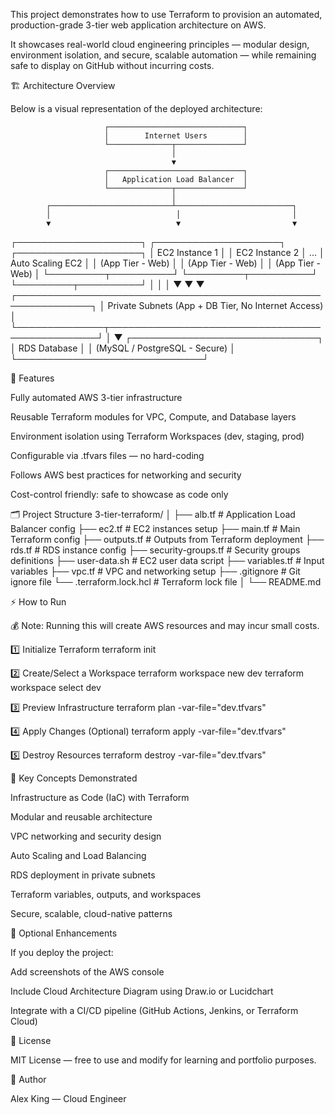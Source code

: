 This project demonstrates how to use Terraform to provision an automated, production-grade 3-tier web application architecture on AWS.

It showcases real-world cloud engineering principles — modular design, environment isolation, and secure, scalable automation — while remaining safe to display on GitHub without incurring costs.

🏗️ Architecture Overview

Below is a visual representation of the deployed architecture:

                         ┌──────────────────────────────┐
                         │        Internet Users        │
                         └──────────────┬───────────────┘
                                        │
                                        ▼
                         ┌──────────────────────────────┐
                         │   Application Load Balancer  │
                         └──────────────┬───────────────┘
                                        │
            ┌───────────────────────────┴──────────────────────────┐
            │                            │                         │
            ▼                            ▼                         ▼
 ┌────────────────────┐       ┌────────────────────┐      ┌────────────────────┐
 │   EC2 Instance 1   │       │   EC2 Instance 2   │ ...  │   Auto Scaling EC2 │
 │  (App Tier - Web)  │       │  (App Tier - Web)  │      │  (App Tier - Web)  │
 └─────────┬──────────┘       └─────────┬──────────┘      └─────────┬──────────┘
           │                            │                           │
           ▼                            ▼                           ▼
       ┌──────────────────────────────────────────────────────────────┐
       │        Private Subnets (App + DB Tier, No Internet Access)    │
       └──────────────┬────────────────────────────────────────────────┘
                      │
                      ▼
           ┌──────────────────────────────┐
           │         RDS Database          │
           │ (MySQL / PostgreSQL - Secure) │
           └──────────────────────────────┘

🧩 Features

Fully automated AWS 3-tier infrastructure

Reusable Terraform modules for VPC, Compute, and Database layers

Environment isolation using Terraform Workspaces (dev, staging, prod)

Configurable via .tfvars files — no hard-coding

Follows AWS best practices for networking and security

Cost-control friendly: safe to showcase as code only

🗂️ Project Structure
3-tier-terraform/
│
├── alb.tf               # Application Load Balancer config
├── ec2.tf               # EC2 instances setup
├── main.tf              # Main Terraform config
├── outputs.tf           # Outputs from Terraform deployment
├── rds.tf               # RDS instance config
├── security-groups.tf   # Security groups definitions
├── user-data.sh         # EC2 user data script
├── variables.tf         # Input variables
├── vpc.tf               # VPC and networking setup
├── .gitignore           # Git ignore file
└── .terraform.lock.hcl  # Terraform lock file
│
└── README.md

⚡ How to Run

💰 Note: Running this will create AWS resources and may incur small costs.

1️⃣ Initialize Terraform
terraform init

2️⃣ Create/Select a Workspace
terraform workspace new dev
terraform workspace select dev

3️⃣ Preview Infrastructure
terraform plan -var-file="dev.tfvars"

4️⃣ Apply Changes (Optional)
terraform apply -var-file="dev.tfvars"

5️⃣ Destroy Resources
terraform destroy -var-file="dev.tfvars"

🧠 Key Concepts Demonstrated

Infrastructure as Code (IaC) with Terraform

Modular and reusable architecture

VPC networking and security design

Auto Scaling and Load Balancing

RDS deployment in private subnets

Terraform variables, outputs, and workspaces

Secure, scalable, cloud-native patterns

📸 Optional Enhancements

If you deploy the project:

Add screenshots of the AWS console

Include Cloud Architecture Diagram using Draw.io or Lucidchart

Integrate with a CI/CD pipeline (GitHub Actions, Jenkins, or Terraform Cloud)

🧾 License

MIT License — free to use and modify for learning and portfolio purposes.

👤 Author

Alex King — Cloud Engineer